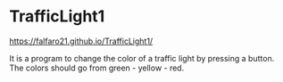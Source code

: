 # TrafficLight1
https://falfaro21.github.io/TrafficLight1/

It is a program to change the color of a traffic light by pressing a button. The colors should go from green - yellow - red.